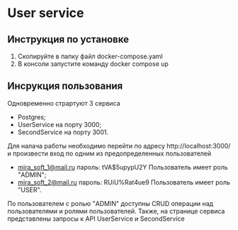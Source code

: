 # User service

## Инструкция по установке
1. Скопируйте в папку файл docker-compose.yaml
2. В консоли запустите команду docker compose up

## Инсрукция пользования

Одновременно страртуют 3 сервиса
 - Postgres;
 - UserService на порту 3000;
 - SecondService на порту 3001.

 Для налача работы необходимо перейти по адресу http://localhost:3000/ и произвести вход по одним из предопределенных пользователей
 - mira_soft_1@mail.ru пароль: tVA$5upypU2Y Пользователь имеет роль "ADMIN";
 - mira_soft_2@mail.ru пароль: RUiU%Rat4ue9 Пользователь имеет роль "USER".

По пользователем с ролью "ADMIN" доступны CRUD операции над пользователями и ролями пользователей.
Также, на странице сервиса представлены запросы к API UserService и SecondService
